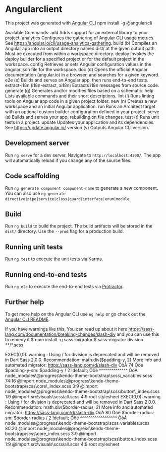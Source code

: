 # Angularclient

This project was generated with [Angular CLI](https://github.com/angular/angular-cli) 
npm install -g @angular/cli

Available Commands:
  add Adds support for an external library to your project.
  analytics Configures the gathering of Angular CLI usage metrics. See https://angular.io/cli/usage-analytics-gathering.
  build (b) Compiles an Angular app into an output directory named dist/ at the given output path. Must be executed from within a workspace directory.
  deploy Invokes the deploy builder for a specified project or for the default project in the workspace.
  config Retrieves or sets Angular configuration values in the angular.json file for the workspace.
  doc (d) Opens the official Angular documentation (angular.io) in a browser, and searches for a given keyword.
  e2e (e) Builds and serves an Angular app, then runs end-to-end tests.
  extract-i18n (i18n-extract, xi18n) Extracts i18n messages from source code.
  generate (g) Generates and/or modifies files based on a schematic.
  help Lists available commands and their short descriptions.
  lint (l) Runs linting tools on Angular app code in a given project folder.
  new (n) Creates a new workspace and an initial Angular application.
  run Runs an Architect target with an optional custom builder configuration defined in your project.
  serve (s) Builds and serves your app, rebuilding on file changes.
  test (t) Runs unit tests in a project.
  update Updates your application and its dependencies. See https://update.angular.io/
  version (v) Outputs Angular CLI version.

## Development server

Run `ng serve` for a dev server. Navigate to `http://localhost:4200/`. The app will automatically reload if you change any of the source files.

## Code scaffolding

Run `ng generate component component-name` to generate a new component. You can also use `ng generate directive|pipe|service|class|guard|interface|enum|module`.

## Build

Run `ng build` to build the project. The build artifacts will be stored in the `dist/` directory. Use the `--prod` flag for a production build.

## Running unit tests

Run `ng test` to execute the unit tests via [Karma](https://karma-runner.github.io).

## Running end-to-end tests

Run `ng e2e` to execute the end-to-end tests via [Protractor](http://www.protractortest.org/).

## Further help

To get more help on the Angular CLI use `ng help` or go check out the [Angular CLI README](https://github.com/angular/angular-cli/blob/master/README.md).

If you have warnings like this, 
You can read up about it here https://sass-lang.com/documentation/breaking-changes/slash-div
and you can use this to remedy it 
$ npm install -g sass-migrator
$ sass-migrator division **/*.scss

EXEC(0,0): warning : Using / for division is deprecated and will be removed in Dart Sass 2.0.0.
		Recommendation: math.div($padding-y, 2)
		More info and automated migrator: https://sass-lang.com/d/slash-div
		   ÔòÀ
		74 Ôöé $padding-y-sm: $padding-y / 2 !default;
		   Ôöé                ^^^^^^^^^^^^^^
		   ÔòÁ
		    node_modules\@progress\kendo-theme-bootstrap\scss\_variables.scss 74:16   @import
		    node_modules\@progress\kendo-theme-bootstrap\scss\core\_index.scss 3:9    @import
		    node_modules\@progress\kendo-theme-bootstrap\scss\button\_index.scss 1:9  @import
		    src\visuals\scss\all.scss 4:9                                           root stylesheet
EXEC(0,0): warning : Using / for division is deprecated and will be removed in Dart Sass 2.0.0.
		Recommendation: math.div($border-radius, 2)
		More info and automated migrator: https://sass-lang.com/d/slash-div
		   ÔòÀ
		80 Ôöé $border-radius-sm: $border-radius / 2 !default;
		   Ôöé                    ^^^^^^^^^^^^^^^^^^
		   ÔòÁ
		    node_modules\@progress\kendo-theme-bootstrap\scss\_variables.scss 80:20   @import
		    node_modules\@progress\kendo-theme-bootstrap\scss\core\_index.scss 3:9    @import
		    node_modules\@progress\kendo-theme-bootstrap\scss\button\_index.scss 1:9  @import
		    src\visuals\scss\all.scss 4:9                                           root stylesheet
